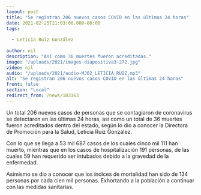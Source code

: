```yaml
---
layout: post
title: "Se registran 206 nuevos casos COVID en las últimas 24 horas"
date: 2021-02-25T21:03:00.000-06:00
tags:
  
  - Leticia Ruiz González
  
author: nil
description: "Así como 36 muertes fueron acreditadas."
image: "/uploads/2021/images-diapositiva3-272.jpg"
video: nil
audio: "/uploads/2021/audio-MJ02_LETICIA_RUIZ.mp3"
alt: "Se registran 206 nuevos casos COVID en las últimas 24 horas"
front: false
section: "Local"
redirect_from: /news/183163
---
```


Un total 206 nuevos casos de personas que se contagiaron de coronavirus se detectaron en las últimas 24 horas, así como un total de 36 muertes fueron acreditados dentro del estado, según lo dio a conocer la Directora de Promoción para la Salud, Leticia Ruiz González.
 
Con lo que se llega a 53 mil 687 casos de los cuales cinco mil 111 han muerto, mientras que en los casos de hospitalización 191 personas, de las cuales 59 han requerido ser intubados debido a la gravedad de la enfermedad.

Asimismo se dio a conocer que los índices de mortalidad han sido de 134 personas por cada cien mil personas. Exhortando a la población a continuar con las medidas sanitarias.